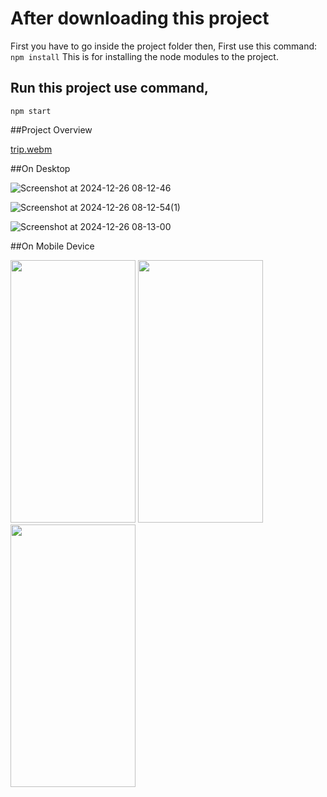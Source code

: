 # After downloading this project

First you have to go inside the project folder then,
First use this command: `npm install`
This is for installing the node modules to the project.

## Run this project use command,

`npm start`

##Project Overview

[trip.webm](https://github.com/user-attachments/assets/0b75710e-6a34-49da-af59-76d4109201ed)

##On Desktop

![Screenshot at 2024-12-26 08-12-46](https://github.com/user-attachments/assets/fb8b64c7-2c63-4e55-9fd1-0448421a70a4)

![Screenshot at 2024-12-26 08-12-54(1)](https://github.com/user-attachments/assets/0a90dce2-b707-4123-81c1-ce081fadf770)

![Screenshot at 2024-12-26 08-13-00](https://github.com/user-attachments/assets/36b945b1-e640-402b-a925-cc9b8cbba2cd)

##On Mobile Device

<img src="https://github.com/user-attachments/assets/db29bce8-8bdb-4afe-983c-fd1252b4c3f7" width="200" height="420"> <img src="https://github.com/user-attachments/assets/aa385deb-48e7-474e-a552-4eb9d01fb97b" width="200" height="420"> <img src="https://github.com/user-attachments/assets/3433c90e-602a-4270-aec4-2d5733c058ba" width="200" height="420">


